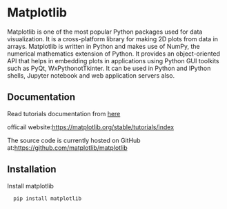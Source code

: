 
# Matplotlib 

Matplotlib is one of the most popular Python packages used for data visualization. It is a cross-platform library for making 2D plots from data in arrays. Matplotlib is written in Python and makes use of NumPy, the numerical mathematics extension of Python. It provides an object-oriented API that helps in embedding plots in applications using Python GUI toolkits such as PyQt, WxPythonotTkinter. It can be used in Python and IPython shells, Jupyter notebook and web application servers also.



## Documentation

Read tutorials documentation from [here](https://www.tutorialspoint.com/matplotlib/index.htm)

officail website:https://matplotlib.org/stable/tutorials/index

The source code is currently hosted on GitHub at:https://github.com/matplotlib/matplotlib
## Installation

Install matplotlib

```bash
  pip install matplotlib
```
    
